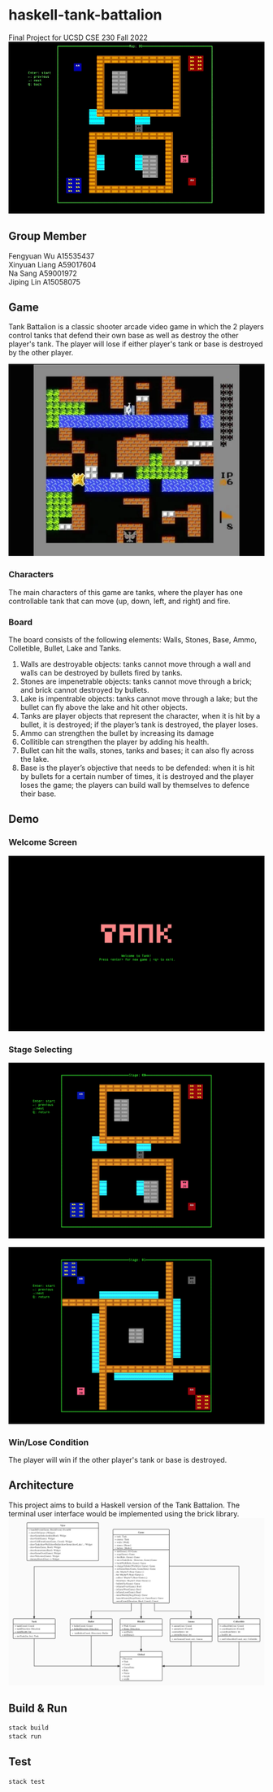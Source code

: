 # haskell-tank-battalion
Final Project for UCSD CSE 230 Fall 2022
![demo](./doc/demo.gif)

## Group Member
Fengyuan Wu A15535437  
Xinyuan Liang A59017604  
Na Sang A59001972  
Jiping Lin A15058075   

## Game
Tank Battalion is a classic shooter arcade video game in which the 2 players control tanks that defend their own base as well as destroy the other player's tank. The player will lose if either player's tank or base is destroyed by the other player. 

![Tank game](./doc/battlecity.png)
### Characters
The main characters of this game are tanks, where the player has one controllable tank that can move (up, down, left, and right) and fire.

### Board
The board consists of the following elements: Walls, Stones, Base, Ammo, Colletible, Bullet, Lake and Tanks.

1. Walls are destroyable objects: tanks cannot move through a wall and walls can be destroyed by bullets fired by tanks.
2. Stones are impenetrable objects: tanks cannot move through a brick; and brick cannot destroyed by bullets.
3. Lake is impentrable objects: tanks cannot move through a lake; but the bullet can fly above the lake and hit other objects.
4. Tanks are player objects that represent the character, when it is hit by a bullet, it is destroyed; if the player’s tank is destroyed, the player loses.
5. Ammo can strengthen the bullet by increasing its damage
6. Collitible can strengthen the player by adding his health.
7. Bullet can hit the walls, stones, tanks and bases; it can also fly across the lake.
8. Base is the player’s objective that needs to be defended: when it is hit by bullets for a certain number of times, it is destroyed and the player loses the game; the players can build wall by themselves to defence their base.

## Demo
### Welcome Screen
![Our game](./doc/welcome.png)

### Stage Selecting
![Our game](./doc/0.png)

![Our game](./doc/1.png)

### Win/Lose Condition
The player will win if the other player's tank or base is destroyed.

## Architecture
This project aims to build a Haskell version of the Tank Battalion. The terminal user interface would be implemented using the brick library.
![UML](./doc/uml.jpeg)

## Build & Run
```sh
stack build
stack run
```
## Test
```sh
stack test
```
